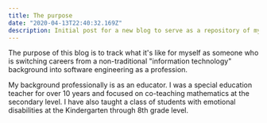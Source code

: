 ```yaml
---
title: The purpose
date: "2020-04-13T22:40:32.169Z"
description: Initial post for a new blog to serve as a repository of my work.
---
```


The purpose of this blog is to track what it's like for myself as someone who is switching careers from a non-traditional "information technology" background into software engineering as a profession.

My background professionally is as an educator. I was a special education teacher for over 10 years and focused on co-teaching mathematics at the secondary level. I have also taught a class of students with emotional disabilities at the Kindergarten through 8th grade level.
